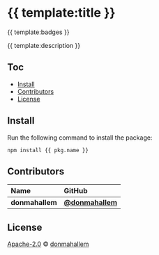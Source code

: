 # {{ template:title }}

{{ template:badges }}

{{ template:description }}

## Toc

*   [Install](#install)
*   [Contributors](#contributors)
*   [License](#license)

## Install

Run the following command to install the package:

    npm install {{ pkg.name }}

## Contributors

| Name            | GitHub                                             |
| :-------------- | :------------------------------------------------- |
| **donmahallem** | [**@donmahallem**](https://github.com/donmahallem) |

## License

[Apache-2.0](LICENSE) © [donmahallem](https://github.com/donmahallem)
